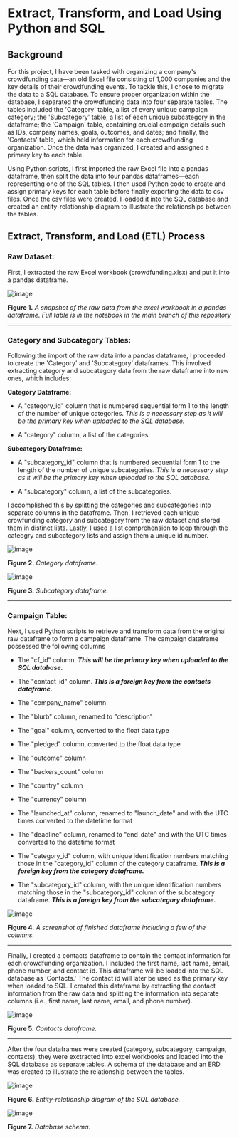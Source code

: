 # Extract, Transform, and Load Using Python and SQL

## Background
For this project, I have been tasked with organizing a company's crowdfunding data—an old Excel file consisting of 1,000 companies and the key details of their crowdfunding events. To tackle this, I chose to migrate the data to a SQL database. To ensure proper organization within the database, I separated the crowdfunding data into four separate tables. The tables included the 'Category' table, a list of every unique campaign category; the 'Subcategory' table, a list of each unique subcategory in the dataframe; the 'Campaign' table, containing crucial campaign details such as IDs, company names, goals, outcomes, and dates; and finally, the 'Contacts' table, which held information for each crowdfunding organization. Once the data was organized, I created and assigned a primary key to each table.

Using Python scripts, I first imported the raw Excel file into a pandas dataframe, then split the data into four pandas dataframes—each representing one of the SQL tables. I then used Python code to create and assign primary keys for each table before finally exporting the data to csv files. Once the csv files were created, I loaded it into the SQL database and created an entity-relationship diagram to illustrate the relationships between the tables. 

## Extract, Transform, and Load (ETL) Process
### Raw Dataset:
First, I extracted the raw Excel workbook (crowdfunding.xlsx) and put it into a pandas dataframe.

![image](https://github.com/nicholaishaw/Crowdfunding_ETL/assets/135463220/89d56eea-527c-4c3d-bc09-75a1df8b2af8)

**Figure 1.** *A snapshot of the raw data from the excel workbook in a pandas dataframe. Full table is in the notebook in the main branch of this repository*
___

### Category and Subcategory Tables:
Following the import of the raw data into a pandas dataframe, I proceeded to create the 'Category' and 'Subcategory' dataframes. This involved extracting category and subcategory data from the raw dataframe into new ones, which includes:

**Category Dataframe:**
* A "category_id" column that is numbered sequential form 1 to the length of the number of unique categories. *This is a necessary step as it will be the primary key when uploaded to the SQL database.*

* A "category" column, a list of the categories.

**Subcategory Dataframe:**
* A "subcategory_id" column that is numbered sequential form 1 to the length of the number of unique subcategories. *This is a necessary step as it will be the primary key when uploaded to the SQL database.*
  
* A "subcategory" column, a list of the subcategories.

I accomplished this by splitting the categories and subcategories into separate columns in the dataframe. Then, I retrieved each unique crowfunding category and subcategory from the raw dataset and stored them in distinct lists. Lastly, I used a list comprehension to loop through the cateogry and subcategory lists and assign them a unique id number.

![image](https://github.com/nicholaishaw/Crowdfunding_ETL/assets/135463220/b686ef39-2b70-4ed8-9828-990da47ec079)

**Figure 2.** *Category dataframe.*

![image](https://github.com/nicholaishaw/Crowdfunding_ETL/assets/135463220/1962ed0d-a59f-44a7-a68a-f4c5f638eabc)

**Figure 3.** *Subcategory dataframe.*
___

### Campaign Table:
Next, I used Python scripts to retrieve and transform data from the original raw dataframe to form a campaign dataframe. The campaign dataframe possessed the following columns

* The "cf_id" column. ***This will be the primary key when uploaded to the SQL database.***

* The "contact_id" column. ***This is a foreign key from the contacts dataframe.***

* The "company_name" column

* The "blurb" column, renamed to "description"

* The "goal" column, converted to the float data type

* The "pledged" column, converted to the float data type

* The "outcome" column

* The "backers_count" column

* The "country" column

* The "currency" column

* The "launched_at" column, renamed to "launch_date" and with the UTC times converted to the datetime format

* The "deadline" column, renamed to "end_date" and with the UTC times converted to the datetime format

* The "category_id" column, with unique identification numbers matching those in the "category_id" column of the category dataframe. ***This is a foreign key from the category dataframe.***

* The "subcategory_id" column, with the unique identification numbers matching those in the "subcategory_id" column of the subcategory dataframe. ***This is a foreign key from the subcategory dataframe.***

![image](https://github.com/nicholaishaw/Crowdfunding_ETL/assets/135463220/5f658439-d8de-4a3f-bdcd-c14bb6d4afe9)

**Figure 4.** *A screenshot of finished dataframe including a few of the columns.*
___

Finally, I created a contacts dataframe to contain the contact information for each crowdfunding organization. I included the first name, last name, email, phone number, and contact id. This dataframe will be loaded into the SQL database as 'Contacts.' The contact id will later be used as the primary key when loaded to SQL.
I created this dataframe by extracting the contact information from the raw data and splitting the information into separate columns (i.e., first name, last name, email, and phone number).

![image](https://github.com/nicholaishaw/Crowdfunding_ETL/assets/135463220/66c2427f-618e-4f9f-afcf-3a1d72d70aaf)

**Figure 5.** *Contacts dataframe.*
___

After the four dataframes were created (category, subcategory, campaign, contacts), they were exctracted into excel workbooks and loaded into the SQL database as separate tables. A schema of the database and an ERD was created to illustrate the relationship between the tables.

![image](https://github.com/nicholaishaw/Crowdfunding_ETL/assets/135463220/9da2807e-b49e-476d-a5d6-1993567c81f7)

**Figure 6.** *Entity-relationship diagram of the SQL database.*

![image](https://github.com/nicholaishaw/Crowdfunding_ETL/assets/135463220/6c60c271-a192-4edd-9e06-d22287e9b6ab)

**Figure 7.** *Database schema.*
